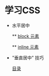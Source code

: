 # 学习CSS
- 水平居中

  **  [block 元素](horizontal-layout/center-block.html)

  **  [inline 元素](horizontal-layout/center-inline.html)

- "垂直居中" 技巧

  [目录](vertical-align/)
